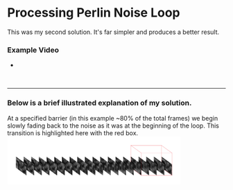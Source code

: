 # Processing Perlin Noise Loop
This was my second solution. It's far simpler and produces a better result.

### Example Video
* 
<br>
<hr>

### Below is a brief illustrated explanation of my solution.

At a specified barrier (in this example ~80% of the total frames) we begin slowly fading back to the noise as it was at the beginning of the loop. This transition is highlighted here with the red box.<br>
<img src="https://github.com/benbarry/processing-perlin-noise-loop/blob/master/readme-files/perlin-noise-loop-explanation.png" width="400">
